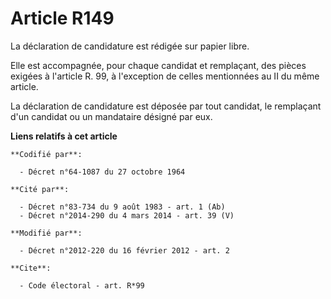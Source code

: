 # Article R149

La déclaration de candidature est rédigée sur papier libre. 

Elle est accompagnée, pour chaque candidat et remplaçant, des pièces exigées à l'article R. 99, à l'exception de celles
mentionnées au II du même article. 

La déclaration de candidature est déposée par tout candidat, le remplaçant d'un candidat ou un mandataire désigné par eux.

**Liens relatifs à cet article**

	**Codifié par**:

	  - Décret n°64-1087 du 27 octobre 1964

	**Cité par**:

	  - Décret n°83-734 du 9 août 1983 - art. 1 (Ab)
	  - Décret n°2014-290 du 4 mars 2014 - art. 39 (V)

	**Modifié par**:

	  - Décret n°2012-220 du 16 février 2012 - art. 2

	**Cite**:

	  - Code électoral - art. R*99
